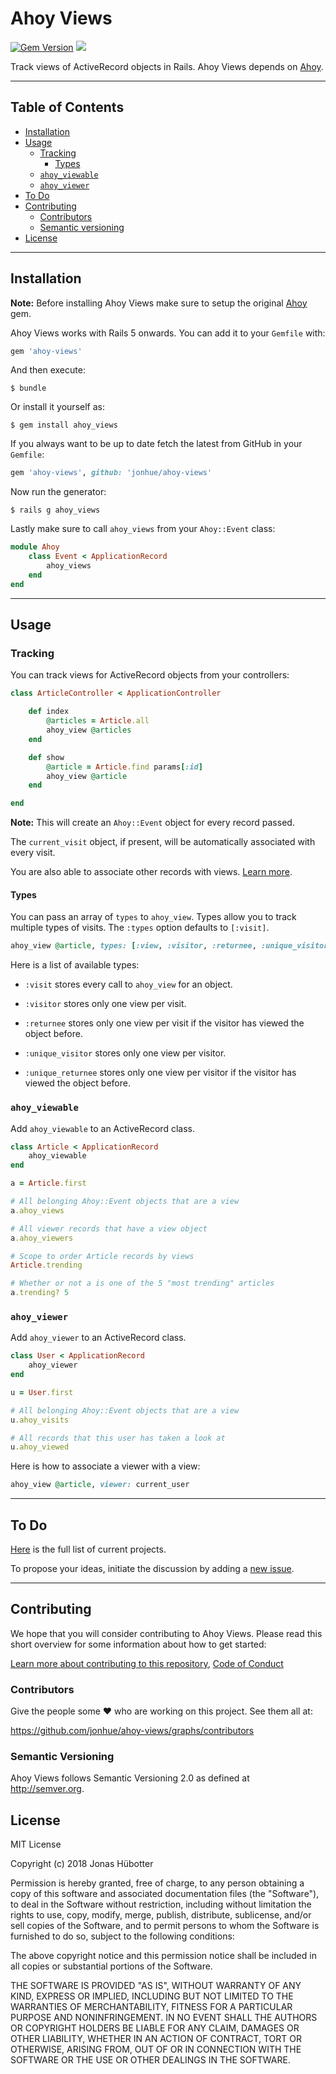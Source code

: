 # Ahoy Views

[![Gem Version](https://badge.fury.io/rb/ahoy-views.svg)](https://badge.fury.io/rb/ahoy-views) <img src="https://travis-ci.org/jonhue/ahoy-views.svg?branch=master" />

Track views of ActiveRecord objects in Rails. Ahoy Views depends on [Ahoy](https://github.com/ankane/ahoy).

---

## Table of Contents

* [Installation](#installation)
* [Usage](#usage)
    * [Tracking](#tracking)
        * [Types](#types)
    * [`ahoy_viewable`](#ahoy_viewable)
    * [`ahoy_viewer`](#ahoy_viewer)
* [To Do](#to-do)
* [Contributing](#contributing)
    * [Contributors](#contributors)
    * [Semantic versioning](#semantic-versioning)
* [License](#license)

---

## Installation

**Note:** Before installing Ahoy Views make sure to setup the original [Ahoy](https://github.com/ankane/ahoy) gem.

Ahoy Views works with Rails 5 onwards. You can add it to your `Gemfile` with:

```ruby
gem 'ahoy-views'
```

And then execute:

    $ bundle

Or install it yourself as:

    $ gem install ahoy_views

If you always want to be up to date fetch the latest from GitHub in your `Gemfile`:

```ruby
gem 'ahoy-views', github: 'jonhue/ahoy-views'
```

Now run the generator:

    $ rails g ahoy_views

Lastly make sure to call `ahoy_views` from your `Ahoy::Event` class:

```ruby
module Ahoy
    class Event < ApplicationRecord
        ahoy_views
    end
end
```

---

## Usage

### Tracking

You can track views for ActiveRecord objects from your controllers:

```ruby
class ArticleController < ApplicationController

    def index
        @articles = Article.all
        ahoy_view @articles
    end

    def show
        @article = Article.find params[:id]
        ahoy_view @article
    end

end
```

**Note:** This will create an `Ahoy::Event` object for every record passed.

The `current_visit` object, if present, will be automatically associated with every visit.

You are also able to associate other records with views. [Learn more](#ahoy_viewer).

#### Types

You can pass an array of `types` to `ahoy_view`. Types allow you to track multiple types of visits. The `:types` option defaults to `[:visit]`.

```ruby
ahoy_view @article, types: [:view, :visitor, :returnee, :unique_visitor, :unique_returnee]
```

Here is a list of available types:

* `:visit` stores every call to `ahoy_view` for an object.

* `:visitor` stores only one view per visit.

* `:returnee` stores only one view per visit if the visitor has viewed the object before.

* `:unique_visitor` stores only one view per visitor.

* `:unique_returnee` stores only one view per visitor if the visitor has viewed the object before.

### `ahoy_viewable`

Add `ahoy_viewable` to an ActiveRecord class.

```ruby
class Article < ApplicationRecord
    ahoy_viewable
end

a = Article.first

# All belonging Ahoy::Event objects that are a view
a.ahoy_views

# All viewer records that have a view object
a.ahoy_viewers

# Scope to order Article records by views
Article.trending

# Whether or not a is one of the 5 "most trending" articles
a.trending? 5
```

### `ahoy_viewer`

Add `ahoy_viewer` to an ActiveRecord class.

```ruby
class User < ApplicationRecord
    ahoy_viewer
end

u = User.first

# All belonging Ahoy::Event objects that are a view
u.ahoy_visits

# All records that this user has taken a look at
u.ahoy_viewed
```

Here is how to associate a viewer with a view:

```ruby
ahoy_view @article, viewer: current_user
```

---

## To Do

[Here](https://github.com/jonhue/ahoy-views/projects/1) is the full list of current projects.

To propose your ideas, initiate the discussion by adding a [new issue](https://github.com/jonhue/ahoy-views/issues/new).

---

## Contributing

We hope that you will consider contributing to Ahoy Views. Please read this short overview for some information about how to get started:

[Learn more about contributing to this repository](CONTRIBUTING.md), [Code of Conduct](CODE_OF_CONDUCT.md)

### Contributors

Give the people some :heart: who are working on this project. See them all at:

https://github.com/jonhue/ahoy-views/graphs/contributors

### Semantic Versioning

Ahoy Views follows Semantic Versioning 2.0 as defined at http://semver.org.

## License

MIT License

Copyright (c) 2018 Jonas Hübotter

Permission is hereby granted, free of charge, to any person obtaining a copy
of this software and associated documentation files (the "Software"), to deal
in the Software without restriction, including without limitation the rights
to use, copy, modify, merge, publish, distribute, sublicense, and/or sell
copies of the Software, and to permit persons to whom the Software is
furnished to do so, subject to the following conditions:

The above copyright notice and this permission notice shall be included in all
copies or substantial portions of the Software.

THE SOFTWARE IS PROVIDED "AS IS", WITHOUT WARRANTY OF ANY KIND, EXPRESS OR
IMPLIED, INCLUDING BUT NOT LIMITED TO THE WARRANTIES OF MERCHANTABILITY,
FITNESS FOR A PARTICULAR PURPOSE AND NONINFRINGEMENT. IN NO EVENT SHALL THE
AUTHORS OR COPYRIGHT HOLDERS BE LIABLE FOR ANY CLAIM, DAMAGES OR OTHER
LIABILITY, WHETHER IN AN ACTION OF CONTRACT, TORT OR OTHERWISE, ARISING FROM,
OUT OF OR IN CONNECTION WITH THE SOFTWARE OR THE USE OR OTHER DEALINGS IN THE
SOFTWARE.
